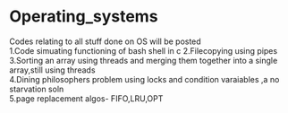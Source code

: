 # Operating_systems
Codes relating to all stuff done on OS will be posted	
1.Code simuating functioning of bash shell in c	
2.Filecopying using pipes		
3.Sorting an array using threads and merging them together into a single array,still using threads	
4.Dining philosophers problem using locks and condition varaiables ,a no starvation soln	
5.page replacement algos- FIFO,LRU,OPT	
